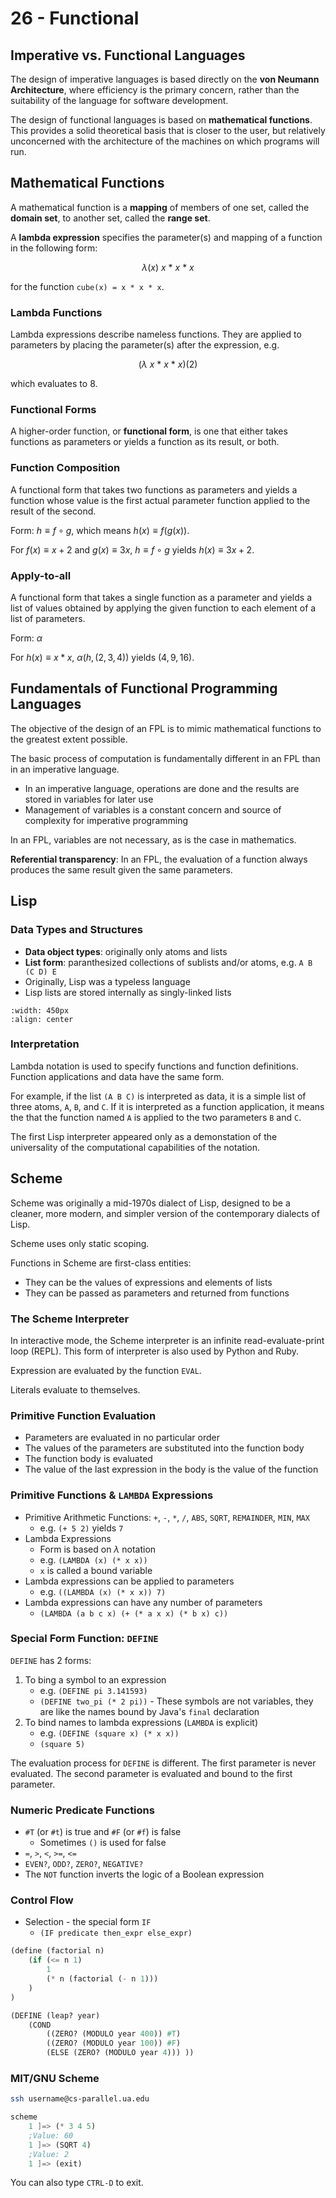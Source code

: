 # 26 - Functional

## Imperative vs. Functional Languages

The design of imperative languages is based directly on the **von Neumann Architecture**, where efficiency is the primary concern, rather than the suitability of the language for software development.

The design of functional languages is based on **mathematical functions**. This provides a solid theoretical basis that is closer to the user, but relatively unconcerned with the architecture of the machines on which programs will run.

## Mathematical Functions

A mathematical function is a **mapping** of members of one set, called the **domain set**, to another set, called the **range set**.

A **lambda expression** specifies the parameter(s) and mapping of a function in the following form:

$$ \lambda(x) \ x \ * \ x \ * \ x $$

for the function `cube(x) = x * x * x`.

### Lambda Functions

Lambda expressions describe nameless functions. They are applied to parameters by placing the parameter(s) after the expression, e.g.

$$ (\lambda \ x \ * \ x \ * \ x)(2) $$

which evaluates to $8$.

### Functional Forms

A higher-order function, or **functional form**, is one that either takes functions as parameters or yields a function as its result, or both.

### Function Composition

A functional form that takes two functions as parameters and yields a function whose value is the first actual parameter function applied to the result of the second.

Form: $h \equiv f \circ g$, which means $h(x) \equiv f(g(x))$.

For $f(x) \equiv x + 2$ and $g(x) \equiv 3x$, $h \equiv f \circ g$ yields $h(x) \equiv 3x + 2$.

### Apply-to-all

A functional form that takes a single function as a parameter and yields a list of values obtained by applying the given function to each element of a list of parameters.

Form: $\alpha$

For $h(x) \equiv x * x$, $\alpha(h, (2,3,4))$ yields $(4, 9, 16)$.

## Fundamentals of Functional Programming Languages

The objective of the design of an FPL is to mimic mathematical functions to the greatest extent possible.

The basic process of computation is fundamentally different in an FPL than in an imperative language.
- In an imperative language, operations are done and the results are stored in variables for later use
- Management of variables is a constant concern and source of complexity for imperative programming

In an FPL, variables are not necessary, as is the case in mathematics.

**Referential transparency**: In an FPL, the evaluation of a function always produces the same result given the same parameters.

## Lisp

### Data Types and Structures

- **Data object types**: originally only atoms and lists
- **List form**: paranthesized collections of sublists and/or atoms, e.g. `A B (C D) E`
- Originally, Lisp was a typeless language
- Lisp lists are stored internally as singly-linked lists

```{image} images/lisp-list.png
:width: 450px
:align: center
```

### Interpretation

Lambda notation is used to specify functions and function definitions. Function applications and data have the same form.

For example, if the list `(A B C)` is interpreted as data, it is a simple list of three atoms, `A`, `B`, and `C`. If it is interpreted as a function application, it means the that the function named `A` is applied to the two parameters `B` and `C`.

The first Lisp interpreter appeared only as a demonstation of the universality of the computational capabilities of the notation.

## Scheme

Scheme was originally a mid-1970s dialect of Lisp, designed to be a cleaner, more modern, and simpler version of the contemporary dialects of Lisp.

Scheme uses only static scoping.

Functions in Scheme are first-class entities:
- They can be the values of expressions and elements of lists
- They can be passed as parameters and returned from functions

### The Scheme Interpreter

In interactive mode, the Scheme interpreter is an infinite read-evaluate-print loop (REPL). This form of interpreter is also used by Python and Ruby.

Expression are evaluated by the function `EVAL`.

Literals evaluate to themselves.

### Primitive Function Evaluation

- Parameters are evaluated in no particular order
- The values of the parameters are substituted into the function body
- The function body is evaluated
- The value of the last expression in the body is the value of the function

### Primitive Functions & `LAMBDA` Expressions

- Primitive Arithmetic Functions: `+`, `-`, `*`, `/`, `ABS`, `SQRT`, `REMAINDER`, `MIN`, `MAX`
    - e.g. `(+ 5 2)` yields `7`
- Lambda Expressions
    - Form is based on $\lambda$ notation
    - e.g. `(LAMBDA (x) (* x x))`
    - `x` is called a bound variable
- Lambda expressions can be applied to parameters
    - e.g. `((LAMBDA (x) (* x x)) 7)`
- Lambda expressions can have any number of parameters
    - `(LAMBDA (a b c x) (+ (* a x x) (* b x) c))`

### Special Form Function: `DEFINE`

`DEFINE` has 2 forms:
1. To bing a symbol to an expression
    - e.g. `(DEFINE pi 3.141593)`
    - `(DEFINE two_pi (* 2 pi))` - These symbols are not variables, they are like the names bound by Java's `final` declaration
2. To bind names to lambda expressions (`LAMBDA` is explicit)
    - e.g. `(DEFINE (square x) (* x x))`
    - `(square 5)`

The evaluation process for `DEFINE` is different. The first parameter is never evaluated. The second parameter is evaluated and bound to the first parameter.

### Numeric Predicate Functions

- `#T` (or `#t`) is true and `#F` (or `#f`) is false
    - Sometimes `()` is used for false
- `=`, `>`, `<`, `>=`, `<=`
- `EVEN?`, `ODD?`, `ZERO?`, `NEGATIVE?`
- The `NOT` function inverts the logic of a Boolean expression

### Control Flow

- Selection - the special form `IF`
    - `(IF predicate then_expr else_expr)`

```Scheme
(define (factorial n)
    (if (<= n 1)
        1
        (* n (factorial (- n 1)))
    )
)
```

```Scheme
(DEFINE (leap? year)
    (COND
        ((ZERO? (MODULO year 400)) #T)
        ((ZERO? (MODULO year 100)) #F)
        (ELSE (ZERO? (MODULO year 4))) ))
```

### MIT/GNU Scheme

```bash
ssh username@cs-parallel.ua.edu
```

```Scheme
scheme
    1 ]=> (* 3 4 5)
    ;Value: 60
    1 ]=> (SQRT 4)
    ;Value: 2
    1 ]=> (exit)
```

You can also type `CTRL-D` to exit.
